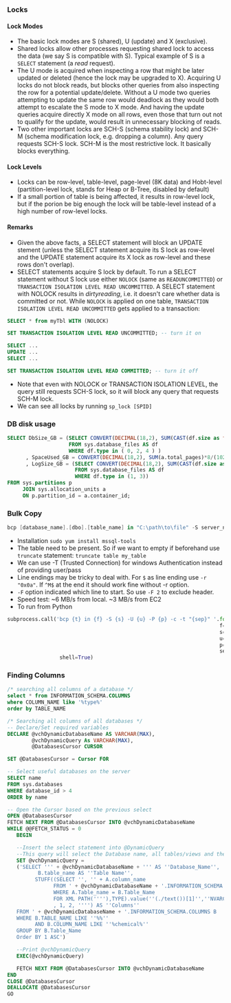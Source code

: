 
### Locks
#### Lock Modes
- The basic lock modes are S (shared), U (update) and X (exclusive). 
- Shared locks allow other processes requesting shared lock to access the data (we say S is compatible with S). Typical example of S is a `SELECT` statement (a *read* request). 
- The U mode is acquired when inspecting a row that might be later updated or deleted (hence the lock may be upgraded to X). Acquiring U locks do not block reads, but blocks other queries from also inspecting the row for a potential update/delete. Without a U mode two queries attempting to update the same row would deadlock as they would both attempt to escalate the S mode to X mode. And having the update queries acquire directly X mode on all rows, even those that turn out not to qualify for the update, would result in unnecessary blocking of reads.
- Two other important locks are SCH-S (schema stability lock) and SCH-M (schema modification lock, e.g. dropping a column). Any query requests SCH-S lock. SCH-M is the most restrictive lock. It basically blocks everything.
#### Lock Levels
- Locks can be row-level, table-level, page-level (8K data) and Hobt-level (partition-level lock, stands for Heap or B-Tree, disabled by default)
- If a small portion of table is being affected, it results in row-level lock, but if the porion be big enough the lock will be table-level instead of a high number of row-level locks.
#### Remarks
- Given the above facts, a SELECT statement will block an UPDATE stement (unless the SELECT statement acquire its S lock as row-level and the UPDATE statement acquire its X lock as row-level and these rows don't overlap). 
- SELECT statements acquire S lock by default. To run a SELECT statement without S lock use either `NOLOCK` (same as `READUNCOMMITTED`) or `TRANSACTION ISOLATION LEVEL READ UNCOMMITTED`. A SELECT statement with NOLOCK results in *dirtyreading*, i.e. it doesn't care whether data is committed or not. While `NOLOCK` is applied on one table, `TRANSACTION ISOLATION LEVEL READ UNCOMMITTED` gets applied to a transaction:
````SQL
SELECT * from myTbl WITH (NOLOCK)
````
````SQL
SET TRANSACTION ISOLATION LEVEL READ UNCOMMITTED; -- turn it on

SELECT ... 
UPDATE ...
SELECT ...

SET TRANSACTION ISOLATION LEVEL READ COMMITTED; -- turn it off
````
- Note that even with NOLOCK or TRANSACTION ISOLATION LEVEL, the query still requests SCH-S lock, so it will block any query that requests SCH-M lock.  
- We can see all locks by running `sp_lock [SPID]`

### DB disk usage
```sql
SELECT DbSize_GB = (SELECT CONVERT(DECIMAL(18,2), SUM(CAST(df.size as float))*8/(1024.0 * 1024))
                    FROM sys.database_files AS df 
                    WHERE df.type in ( 0, 2, 4 ) )
      , SpaceUsed_GB = CONVERT(DECIMAL(18,2), SUM(a.total_pages)*8/(1024.0 * 1024))
      , LogSize_GB = (SELECT CONVERT(DECIMAL(18,2), SUM(CAST(df.size as float))*8/(1024.0 * 1024))
                      FROM sys.database_files AS df 
                      WHERE df.type in (1, 3))
FROM sys.partitions p 
     JOIN sys.allocation_units a 
     ON p.partition_id = a.container_id;
```

### Bulk Copy
```powershell
bcp [database_name].[dbo].[table_name] in "C:\path\to\file" -S server_name -U user_name -P password -c -t ','
```
- Installation `sudo yum install mssql-tools`
- The table need to be present. So if we want to empty if beforehand use `truncate` statement: `truncate table my_table`
- We can use -T (Trusted Connection) for windows Authentication instead of providing user/pass
- Line endings may be tricky to deal with. For `$` as line ending use `-r "0x0a"`. If `^M$` at the end it should work fine without -r option.
- `-F` option indicated which line to start. So use `-F 2` to exclude header.
- Speed test: ~6 MB/s from local. ~3 MB/s from EC2
- To run from Python
```python
subprocess.call('bcp {t} in {f} -S {s} -U {u} -P {p} -c -t "{sep}" '.format(t='db_name.dbo.table_name', 
                                                                     f='out.csv', 
                                                                     s='server_name', 
                                                                     u='user_name', 
                                                                     p="pass", 
                                                                     sep='\t'), 
                 shell=True)
```
### Finding Columns
````SQL
/* searching all columns of a database */
select * from INFORMATION_SCHEMA.COLUMNS
where COLUMN_NAME like '%type%'
order by TABLE_NAME

/* Searching all columns of all databases */
-- Declare/Set required variables
DECLARE @vchDynamicDatabaseName AS VARCHAR(MAX),
        @vchDynamicQuery As VARCHAR(MAX),
        @DatabasesCursor CURSOR

SET @DatabasesCursor = Cursor FOR

-- Select useful databases on the server
SELECT name 
FROM sys.databases 
WHERE database_id > 4 
ORDER by name

-- Open the Cursor based on the previous select
OPEN @DatabasesCursor
FETCH NEXT FROM @DatabasesCursor INTO @vchDynamicDatabaseName
WHILE @@FETCH_STATUS = 0
   BEGIN

   --Insert the select statement into @DynamicQuery 
   --This query will select the Database name, all tables/views and their columns (in a comma delimited field)
   SET @vchDynamicQuery =
   ('SELECT ''' + @vchDynamicDatabaseName + ''' AS ''Database_Name'',
          B.table_name AS ''Table Name'',
         STUFF((SELECT '', '' + A.column_name
               FROM ' + @vchDynamicDatabaseName + '.INFORMATION_SCHEMA.COLUMNS A
               WHERE A.Table_name = B.Table_Name
               FOR XML PATH(''''),TYPE).value(''(./text())[1]'',''NVARCHAR(MAX)'')
               , 1, 2, '''') AS ''Columns''
   FROM ' + @vchDynamicDatabaseName + '.INFORMATION_SCHEMA.COLUMNS B
   WHERE B.TABLE_NAME LIKE ''%%''
         AND B.COLUMN_NAME LIKE ''%chemical%''
   GROUP BY B.Table_Name
   Order BY 1 ASC')

   --Print @vchDynamicQuery
   EXEC(@vchDynamicQuery)

   FETCH NEXT FROM @DatabasesCursor INTO @vchDynamicDatabaseName
END
CLOSE @DatabasesCursor
DEALLOCATE @DatabasesCursor
GO
````

